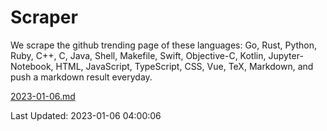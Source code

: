 # Scraper

We scrape the github trending page of these languages: Go, Rust, Python, Ruby, C++, C, Java, Shell, Makefile, Swift, Objective-C, Kotlin, Jupyter-Notebook, HTML, JavaScript, TypeScript, CSS, Vue, TeX, Markdown, and push a markdown result everyday.

[2023-01-06.md](https://github.com/yangwenmai/github-trending-backup/blob/master/2023-01-06.md)

Last Updated: 2023-01-06 04:00:06